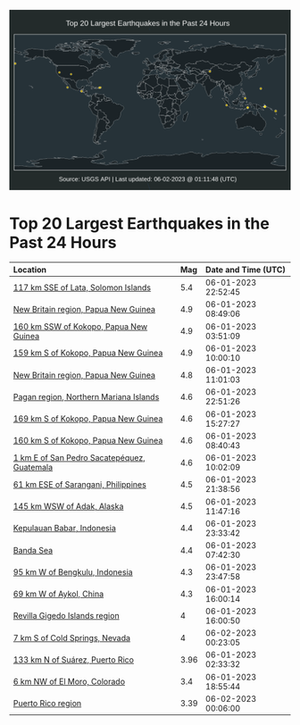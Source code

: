 ![Map](./map.png)

# Top 20 Largest Earthquakes in the Past 24 Hours

| Location | Mag | Date and Time (UTC) |
|:---|:---|:---|
| [117 km SSE of Lata, Solomon Islands](https://earthquake.usgs.gov/earthquakes/eventpage/us7000k5md) | 5.4 | 06-01-2023 22:52:45 |
| [New Britain region, Papua New Guinea](https://earthquake.usgs.gov/earthquakes/eventpage/us7000k5g9) | 4.9 | 06-01-2023 08:49:06 |
| [160 km SSW of Kokopo, Papua New Guinea](https://earthquake.usgs.gov/earthquakes/eventpage/us7000k5f5) | 4.9 | 06-01-2023 03:51:09 |
| [159 km S of Kokopo, Papua New Guinea](https://earthquake.usgs.gov/earthquakes/eventpage/us7000k5gj) | 4.9 | 06-01-2023 10:00:10 |
| [New Britain region, Papua New Guinea](https://earthquake.usgs.gov/earthquakes/eventpage/us7000k5gr) | 4.8 | 06-01-2023 11:01:03 |
| [Pagan region, Northern Mariana Islands](https://earthquake.usgs.gov/earthquakes/eventpage/us7000k5mc) | 4.6 | 06-01-2023 22:51:26 |
| [169 km S of Kokopo, Papua New Guinea](https://earthquake.usgs.gov/earthquakes/eventpage/us7000k5iz) | 4.6 | 06-01-2023 15:27:27 |
| [160 km S of Kokopo, Papua New Guinea](https://earthquake.usgs.gov/earthquakes/eventpage/us7000k5g7) | 4.6 | 06-01-2023 08:40:43 |
| [1 km E of San Pedro Sacatepéquez, Guatemala](https://earthquake.usgs.gov/earthquakes/eventpage/us7000k5gi) | 4.6 | 06-01-2023 10:02:09 |
| [61 km ESE of Sarangani, Philippines](https://earthquake.usgs.gov/earthquakes/eventpage/us7000k5ly) | 4.5 | 06-01-2023 21:38:56 |
| [145 km WSW of Adak, Alaska](https://earthquake.usgs.gov/earthquakes/eventpage/us7000k5h3) | 4.5 | 06-01-2023 11:47:16 |
| [Kepulauan Babar, Indonesia](https://earthquake.usgs.gov/earthquakes/eventpage/us7000k5mt) | 4.4 | 06-01-2023 23:33:42 |
| [Banda Sea](https://earthquake.usgs.gov/earthquakes/eventpage/us7000k5g4) | 4.4 | 06-01-2023 07:42:30 |
| [95 km W of Bengkulu, Indonesia](https://earthquake.usgs.gov/earthquakes/eventpage/us7000k5n4) | 4.3 | 06-01-2023 23:47:58 |
| [69 km W of Aykol, China](https://earthquake.usgs.gov/earthquakes/eventpage/us7000k5j5) | 4.3 | 06-01-2023 16:00:14 |
| [Revilla Gigedo Islands region](https://earthquake.usgs.gov/earthquakes/eventpage/us7000k5j7) | 4 | 06-01-2023 16:00:50 |
| [7 km S of Cold Springs, Nevada](https://earthquake.usgs.gov/earthquakes/eventpage/nn00860639) | 4 | 06-02-2023 00:23:05 |
| [133 km N of Suárez, Puerto Rico](https://earthquake.usgs.gov/earthquakes/eventpage/pr2023152000) | 3.96 | 06-01-2023 02:33:32 |
| [6 km NW of El Moro, Colorado](https://earthquake.usgs.gov/earthquakes/eventpage/us7000k5k7) | 3.4 | 06-01-2023 18:55:44 |
| [Puerto Rico region](https://earthquake.usgs.gov/earthquakes/eventpage/pr71411998) | 3.39 | 06-02-2023 00:06:00 |
